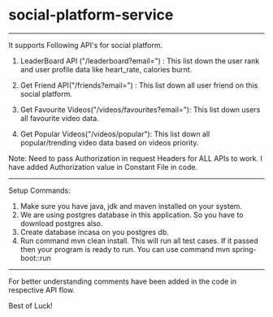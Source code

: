 # social-platform-service

--------------------------------------------------------

It supports Following API's for social platform.

1. LeaderBoard API ("/leaderboard?email=") : This list down the user rank and user profile data like heart_rate, calories burnt.

2. Get Friend API("/friends?email=") : This list down all user friend on this social platform.

3. Get Favourite Videos("/videos/favourites?email="): This list down users all favourite video data.

4. Get Popular Videos("/videos/popular"): This list down all popular/trending video data based on videos priority.

Note: Need to pass Authorization in request Headers for ALL APIs to work. I have added Authorization value in Constant File in code.

-------------------------------------------------------------------------


Setup Commands:

1. Make sure you have java, jdk and maven installed on your system.
2. We are using postgres database in this application. So you have to download postgres also.
3. Create database incasa on you postgres db.
4. Run command mvn clean install. This will run all test cases. If it passed then your program is ready to run. You can use command mvn spring-boot::run


---------------------------------------------------------------

For better understanding comments have been added in the code in respective API flow.

Best of Luck!










